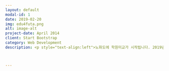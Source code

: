 ```yaml
---
layout: default
modal-id: 1
date: 2019-02-20
img: edu4futa.png
alt: image-alt
project-date: April 2014
client: Start Bootstrap
category: Web Development
description: <p style="text-align:left">노화도에 학원미교가 시작됩니다. 2019년 3월에 개강하는 학원 설명회에 초대합니다. 수학 : 2019.02.21.목.PM7. 노화청소년문화의집 코딩 : 2019.02.26.화.PM7. 노화청소년문화의집 <br>자세한 내용은 밴드의 공지사항을 참고해 주세요. <a href="https://band.us/band/74230925/post/15">[학원 미교 설명회 LINK]</a></p>



---
```

